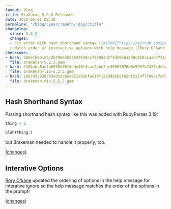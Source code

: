 ```yaml
---
layout: blog
title: Brakeman 5.2.3 Released
date: 2022-05-01 08:30
permalink: "/blog/:year/:month/:day/:title"
changelog:
  since: 5.2.2
  changes:
  - Fix error with hash shorthand syntax ([#1700](https://github.com/presidentbeef/brakeman/issues/1700))
  - Match order of interactive options with help message ([Rory O'kane](https://github.com/roryokane))
checksums:
- hash: 5b6efb6a1e5c2b79063553647638e17239d2d2f4d50561230c8b0acaae4728d4
  file: brakeman-5.2.3.gem
- hash: 3104abc8ac2b6558d9610ede40f4cac2ebc7ae45569876b8e5907b7422c4e3af
  file: brakeman-lib-5.2.3.gem
- hash: 10d743c930c03ed1d2bea021ade8fac10f1229d02b8f65bf2214f7f09ec7a0ff
  file: brakeman-min-5.2.3.gem
---
```




## Hash Shorthand Syntax 

Parsing shorthand hash syntax like this was added with RubyParser 3.19:

```ruby
thing = 1

blah(thing:)
```

but Brakeman needed to handle it properly, too. 

([changes](https://github.com/presidentbeef/brakeman/pull/1701))

## Interative Options 

[Rory O'kane](https://github.com/roryokane) updated the ordering of options in the help message for interative ignore so
the help message matches the order of the options in the prompt!

([changes](https://github.com/presidentbeef/brakeman/pull/1702))

